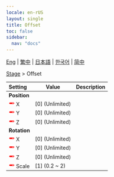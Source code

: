 ```yaml
---
locale: en-rUS
layout: single
title: Offset
toc: false
sidebar:
  nav: "docs"
---
```

[Eng](/dancexr/menu/2025.4/stage/offset) | [繁中](/tw/dancexr/menu/2025.4/stage/offset) | [日本語](/jp/dancexr/menu/2025.4/stage/offset) | [한국어](/kr/dancexr/menu/2025.4/stage/offset) | [简中](/zh/dancexr/menu/2025.4/stage/offset)

[Stage](../menu#Stage) > Offset



| Setting | Value | Description |
| :--- | --- | :--- |
|  <b>Position</b>|| 
| <img src="/images/icon/ic_slider.png" alt="slider icon"/> X| [0] (Unlimited) | 
| <img src="/images/icon/ic_slider.png" alt="slider icon"/> Y| [0] (Unlimited) | 
| <img src="/images/icon/ic_slider.png" alt="slider icon"/> Z| [0] (Unlimited) | 
|  <b>Rotation</b>|| 
| <img src="/images/icon/ic_slider.png" alt="slider icon"/> X| [0] (Unlimited) | 
| <img src="/images/icon/ic_slider.png" alt="slider icon"/> Y| [0] (Unlimited) | 
| <img src="/images/icon/ic_slider.png" alt="slider icon"/> Z| [0] (Unlimited) | 
| <img src="/images/icon/ic_slider.png" alt="slider icon"/> Scale| [1] (0.2 ~ 2) | 
